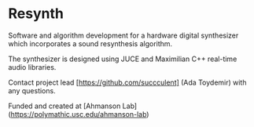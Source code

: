 # Resynth

Software and algorithm development for a hardware digital synthesizer which incorporates a sound resynthesis algorithm.

The synthesizer is designed using JUCE and Maximilian C++ real-time audio libraries.

Contact project lead [https://github.com/succculent] (Ada Toydemir) with any questions.

Funded and created at [Ahmanson Lab] (https://polymathic.usc.edu/ahmanson-lab)



